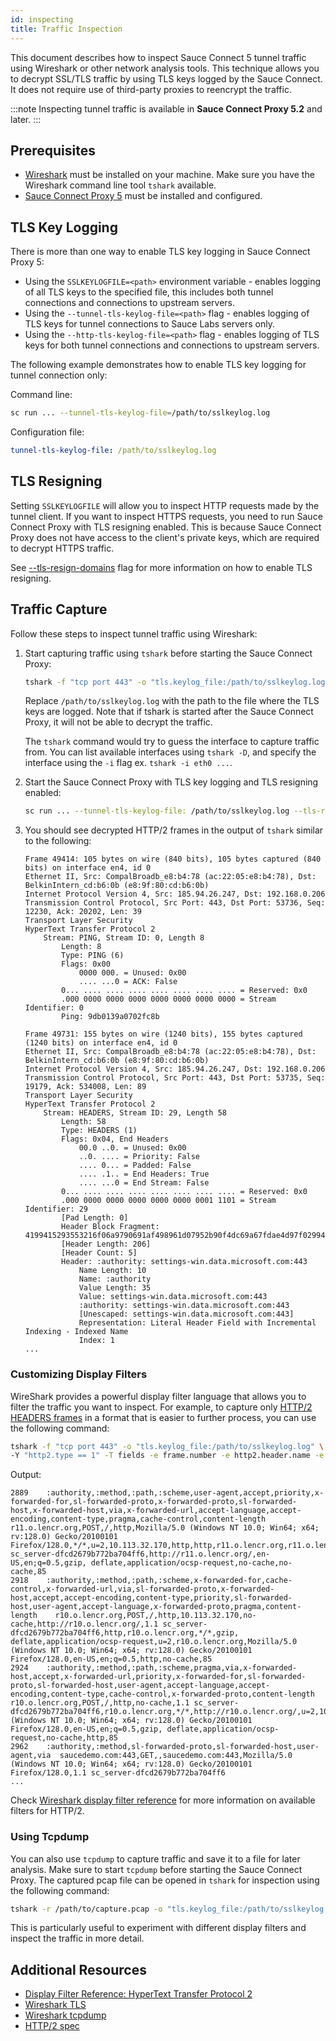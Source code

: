 ```yaml
---
id: inspecting
title: Traffic Inspection
---
```


This document describes how to inspect Sauce Connect 5 tunnel traffic using Wireshark or other network analysis tools.
This technique allows you to decrypt SSL/TLS traffic by using TLS keys logged by the Sauce Connect.
It does not require use of third-party proxies to reencrypt the traffic.

:::note
Inspecting tunnel traffic is available in **Sauce Connect Proxy 5.2** and later.
:::

## Prerequisites

- [Wireshark](https://www.wireshark.org) must be installed on your machine.
  Make sure you have the Wireshark command line tool `tshark` available.
- [Sauce Connect Proxy 5](/secure-connections/sauce-connect-5/installation) must be installed and configured.

## TLS Key Logging

There is more than one way to enable TLS key logging in Sauce Connect Proxy 5:

* Using the `SSLKEYLOGFILE=<path>` environment variable -
  enables logging of all TLS keys to the specified file,
  this includes both tunnel connections and connections to upstream servers.
* Using the `--tunnel-tls-keylog-file=<path>` flag - 
  enables logging of TLS keys for tunnel connections to Sauce Labs servers only.
* Using the `--http-tls-keylog-file=<path>` flag -
  enables logging of TLS keys for both tunnel connections and connections to upstream servers.

The following example demonstrates how to enable TLS key logging for tunnel connection only:

Command line:

```bash
sc run ... --tunnel-tls-keylog-file=/path/to/sslkeylog.log
```

Configuration file:

```yaml
tunnel-tls-keylog-file: /path/to/sslkeylog.log
```

## TLS Resigning

Setting `SSLKEYLOGFILE` will allow you to inspect HTTP requests made by the tunnel client.
If you want to inspect HTTPS requests, you need to run Sauce Connect Proxy with TLS resigning enabled. 
This is because Sauce Connect Proxy does not have access to the client's private keys, which are required to decrypt HTTPS traffic.

See [--tls-resign-domains](/dev/cli/sauce-connect-5/run/#tls-resign-domains) flag for more information on how to enable TLS resigning.

## Traffic Capture

Follow these steps to inspect tunnel traffic using Wireshark:

1. Start capturing traffic using `tshark` before starting the Sauce Connect Proxy:

   ```bash
   tshark -f "tcp port 443" -o "tls.keylog_file:/path/to/sslkeylog.log" -Y http2 -O http2 
   ```
   Replace `/path/to/sslkeylog.log` with the path to the file where the TLS keys are logged.
   Note that if tshark is started after the Sauce Connect Proxy, it will not be able to decrypt the traffic.

   The `tshark` command would try to guess the interface to capture traffic from.
   You can list available interfaces using `tshark -D`,
   and specify the interface using the `-i` flag ex. `tshark -i eth0 ...`.

1. Start the Sauce Connect Proxy with TLS key logging and TLS resigning enabled:

   ```bash
   sc run ... --tunnel-tls-keylog-file: /path/to/sslkeylog.log --tls-resign-domains all
   ```
1. You should see decrypted HTTP/2 frames in the output of `tshark` similar to the following:

   ```
   Frame 49414: 105 bytes on wire (840 bits), 105 bytes captured (840 bits) on interface en4, id 0
   Ethernet II, Src: CompalBroadb_e8:b4:78 (ac:22:05:e8:b4:78), Dst: BelkinIntern_cd:b6:0b (e8:9f:80:cd:b6:0b)
   Internet Protocol Version 4, Src: 185.94.26.247, Dst: 192.168.0.206
   Transmission Control Protocol, Src Port: 443, Dst Port: 53736, Seq: 12230, Ack: 20202, Len: 39
   Transport Layer Security
   HyperText Transfer Protocol 2
       Stream: PING, Stream ID: 0, Length 8
           Length: 8
           Type: PING (6)
           Flags: 0x00
               0000 000. = Unused: 0x00
               .... ...0 = ACK: False
           0... .... .... .... .... .... .... .... = Reserved: 0x0
           .000 0000 0000 0000 0000 0000 0000 0000 = Stream Identifier: 0
           Ping: 9db0139a0702fc8b
   
   Frame 49731: 155 bytes on wire (1240 bits), 155 bytes captured (1240 bits) on interface en4, id 0
   Ethernet II, Src: CompalBroadb_e8:b4:78 (ac:22:05:e8:b4:78), Dst: BelkinIntern_cd:b6:0b (e8:9f:80:cd:b6:0b)
   Internet Protocol Version 4, Src: 185.94.26.247, Dst: 192.168.0.206
   Transmission Control Protocol, Src Port: 443, Dst Port: 53735, Seq: 19179, Ack: 534008, Len: 89
   Transport Layer Security
   HyperText Transfer Protocol 2
       Stream: HEADERS, Stream ID: 29, Length 58
           Length: 58
           Type: HEADERS (1)
           Flags: 0x04, End Headers
               00.0 ..0. = Unused: 0x00
               ..0. .... = Priority: False
               .... 0... = Padded: False
               .... .1.. = End Headers: True
               .... ...0 = End Stream: False
           0... .... .... .... .... .... .... .... = Reserved: 0x0
           .000 0000 0000 0000 0000 0000 0001 1101 = Stream Identifier: 29
           [Pad Length: 0]
           Header Block Fragment: 4199415293553216f06a9790691af498961d07952b90f4dc69a67fdae4d97f0299415293553216f06a9790691af498961d07952b90f4dc69a67f
           [Header Length: 206]
           [Header Count: 5]
           Header: :authority: settings-win.data.microsoft.com:443
               Name Length: 10
               Name: :authority
               Value Length: 35
               Value: settings-win.data.microsoft.com:443
               :authority: settings-win.data.microsoft.com:443
               [Unescaped: settings-win.data.microsoft.com:443]
               Representation: Literal Header Field with Incremental Indexing - Indexed Name
               Index: 1
   ...
   ```
   
### Customizing Display Filters

WireShark provides a powerful display filter language that allows you to filter the traffic you want to inspect.
For example, to capture only [HTTP/2 HEADERS frames](https://httpwg.org/specs/rfc7540.html#HEADERS) in a format that is easier to further process, you can use the following command:

```bash
tshark -f "tcp port 443" -o "tls.keylog_file:/path/to/sslkeylog.log" \
-Y "http2.type == 1" -T fields -e frame.number -e http2.header.name -e http2.header.value
```

Output:

```
2889	:authority,:method,:path,:scheme,user-agent,accept,priority,x-forwarded-for,sl-forwarded-proto,x-forwarded-proto,sl-forwarded-host,x-forwarded-host,via,x-forwarded-url,accept-language,accept-encoding,content-type,pragma,cache-control,content-length	r11.o.lencr.org,POST,/,http,Mozilla/5.0 (Windows NT 10.0; Win64; x64; rv:128.0) Gecko/20100101 Firefox/128.0,*/*,u=2,10.113.32.170,http,http,r11.o.lencr.org,r11.o.lencr.org,1.1 sc_server-dfcd2679b772ba704ff6,http://r11.o.lencr.org/,en-US,en;q=0.5,gzip, deflate,application/ocsp-request,no-cache,no-cache,85
2918	:authority,:method,:path,:scheme,x-forwarded-for,cache-control,x-forwarded-url,via,sl-forwarded-proto,x-forwarded-host,accept,accept-encoding,content-type,priority,sl-forwarded-host,user-agent,accept-language,x-forwarded-proto,pragma,content-length	r10.o.lencr.org,POST,/,http,10.113.32.170,no-cache,http://r10.o.lencr.org/,1.1 sc_server-dfcd2679b772ba704ff6,http,r10.o.lencr.org,*/*,gzip, deflate,application/ocsp-request,u=2,r10.o.lencr.org,Mozilla/5.0 (Windows NT 10.0; Win64; x64; rv:128.0) Gecko/20100101 Firefox/128.0,en-US,en;q=0.5,http,no-cache,85
2924	:authority,:method,:path,:scheme,pragma,via,x-forwarded-host,accept,x-forwarded-url,priority,x-forwarded-for,sl-forwarded-proto,sl-forwarded-host,user-agent,accept-language,accept-encoding,content-type,cache-control,x-forwarded-proto,content-length	r10.o.lencr.org,POST,/,http,no-cache,1.1 sc_server-dfcd2679b772ba704ff6,r10.o.lencr.org,*/*,http://r10.o.lencr.org/,u=2,10.113.32.170,http,r10.o.lencr.org,Mozilla/5.0 (Windows NT 10.0; Win64; x64; rv:128.0) Gecko/20100101 Firefox/128.0,en-US,en;q=0.5,gzip, deflate,application/ocsp-request,no-cache,http,85
2962	:authority,:method,sl-forwarded-proto,sl-forwarded-host,user-agent,via	saucedemo.com:443,GET,,saucedemo.com:443,Mozilla/5.0 (Windows NT 10.0; Win64; x64; rv:128.0) Gecko/20100101 Firefox/128.0,1.1 sc_server-dfcd2679b772ba704ff6
...
```

Check [Wireshark display filter reference](https://www.wireshark.org/docs/dfref/h/http2.html) for more information on available filters for HTTP/2. 

### Using Tcpdump

You can also use `tcpdump` to capture traffic and save it to a file for later analysis.
Make sure to start `tcpdump` before starting the Sauce Connect Proxy.
The captured pcap file can be opened in `tshark` for inspection using the following command:

```bash
tshark -r /path/to/capture.pcap -o "tls.keylog_file:/path/to/sslkeylog.log" -Y http2 ...
```

This is particularly useful to experiment with different display filters and inspect the traffic in more detail.

## Additional Resources

* [Display Filter Reference: HyperText Transfer Protocol 2](https://www.wireshark.org/docs/dfref/h/http2.html)
* [Wireshark TLS](https://wiki.wireshark.org/TLS)
* [Wireshark tcpdump](https://www.wireshark.org/docs/wsug_html_chunked/AppToolstcpdump.html)
* [HTTP/2 spec](https://httpwg.org/specs/rfc7540.html)
